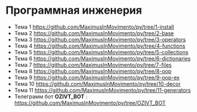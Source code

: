 # Программная инженерия

* Тема 1 https://github.com/MaximusInMovimento/py/tree/1-install
* Тема 2 https://github.com/MaximusInMovimento/py/tree/2-base
* Тема 3 https://github.com/MaximusInMovimento/py/tree/3-operators
* Тема 4 https://github.com/MaximusInMovimento/py/tree/4-functions
* Тема 5 https://github.com/MaximusInMovimento/py/tree/5-collections
* Тема 6 https://github.com/MaximusInMovimento/py/tree/6-dictionaries
* Тема 7 https://github.com/MaximusInMovimento/py/tree/7-files
* Тема 8 https://github.com/MaximusInMovimento/py/tree/8-oop
* Тема 9 https://github.com/MaximusInMovimento/py/tree/9-oop-ex
* Тема 10 https://github.com/MaximusInMovimento/py/tree/10-decor
* Тема 11 https://github.com/MaximusInMovimento/py/tree/11-generators
* Телеграмм бот **OZIVT_BOT** : https://github.com/MaximusInMovimento/py/tree/OZIVT_BOT
